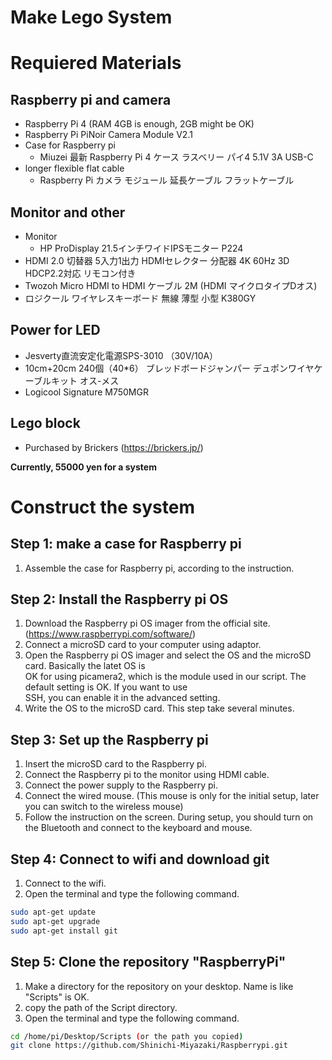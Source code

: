 # Make Lego System

# Requiered Materials
## Raspberry pi and camera
- Raspberry Pi 4 (RAM 4GB is enough, 2GB might be OK)
- Raspberry Pi PiNoir Camera Module V2.1
- Case for Raspberry pi 
  - Miuzei 最新 Raspberry Pi 4 ケース ラスベリー パイ4 5.1V 3A USB-C 
- longer flexible flat cable 
  - Raspberry Pi カメラ モジュール 延長ケーブル フラットケーブル

## Monitor and other
- Monitor
  - HP ProDisplay 21.5インチワイドIPSモニター P224 
- HDMI 2.0 切替器 5入力1出力 HDMIセレクター 分配器 4K 60Hz 3D HDCP2.2対応 リモコン付き 
- Twozoh Micro HDMI to HDMI ケーブル 2M (HDMI マイクロタイプDオス) 
- ロジクール ワイヤレスキーボード 無線 薄型 小型 K380GY 

## Power for LED
- Jesverty直流安定化電源SPS-3010 （30V/10A）
- 10cm+20cm 240個（40*6） ブレッドボードジャンパー デュポンワイヤケーブルキット オス-メス
- Logicool Signature M750MGR 

## Lego block
- Purchased by Brickers (https://brickers.jp/)

__Currently, 55000 yen for a system__

# Construct the system
## Step 1: make a case for Raspberry pi
1. Assemble the case for Raspberry pi, according to the instruction.

## Step 2: Install the Raspberry pi OS 
1. Download the Raspberry pi OS imager from the official site. (https://www.raspberrypi.com/software/)
2. Connect a microSD card to your computer using adaptor.
3. Open the Raspberry pi OS imager and select the OS and the microSD card. Basically the latet OS is   
OK for using picamera2, which is the module used in our script. The default setting is OK. If you want to use  
SSH, you can enable it in the advanced setting. 
4. Write the OS to the microSD card. This step take several minutes.  

## Step 3: Set up the Raspberry pi
1. Insert the microSD card to the Raspberry pi.
2. Connect the Raspberry pi to the monitor using HDMI cable.
3. Connect the power supply to the Raspberry pi.
4. Connect the wired mouse. (This mouse is only for the initial setup, later you can switch to the wireless mouse)
5. Follow the instruction on the screen. During setup, you should turn on the Bluetooth and connect to the keyboard and mouse. 

## Step 4: Connect to wifi and download git
1. Connect to the wifi.
2. Open the terminal and type the following command.
```bash
sudo apt-get update
sudo apt-get upgrade
sudo apt-get install git
```

## Step 5: Clone the repository "RaspberryPi"
1. Make a directory for the repository on your desktop. Name is like "Scripts" is OK. 
2. copy the path of the Script directory. 
3. Open the terminal and type the following command.
```bash
cd /home/pi/Desktop/Scripts (or the path you copied)
git clone https://github.com/Shinichi-Miyazaki/Raspberrypi.git
```
